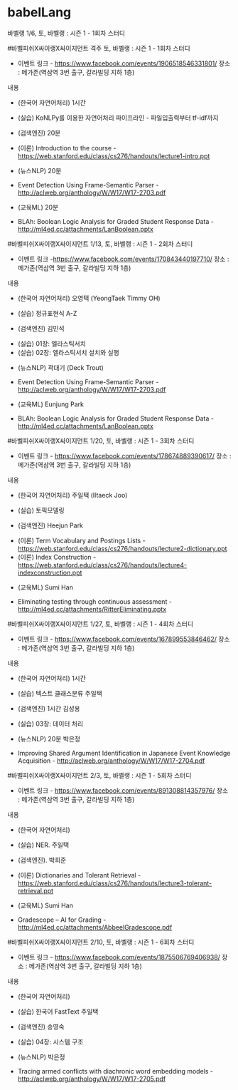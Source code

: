 # babelLang
바벨랭 1/6, 토, 바벨랭 : 시즌 1 - 1회차 스터디

#바벨피쉬X싸이랭X싸이지먼트 격주 토, 바벨랭 : 시즌 1 - 1회차 스터디
* 이벤트 링크 -
https://www.facebook.com/events/1906518546331801/
장소 : 메가존(역삼역 3번 출구, 갈라빌딩 지하 1층)


내용
* (한국어 자연어처리) 1시간
- (실습) KoNLPy를 이용한 자연어처리 파이프라인 - 파일입출력부터 tf-idf까지
* (검색엔진) 20분
- (이론) Introduction to the course - https://web.stanford.edu/class/cs276/handouts/lecture1-intro.ppt
* (뉴스NLP) 20분
- Event Detection Using Frame-Semantic Parser - http://aclweb.org/anthology/W/W17/W17-2703.pdf
* (교육ML) 20분
- BLAh: Boolean Logic Analysis for Graded Student Response Data - http://ml4ed.cc/attachments/LanBoolean.pptx



#바벨피쉬X싸이랭X싸이지먼트 1/13, 토, 바벨랭 : 시즌 1 - 2회차 스터디
* 이벤트 링크 -https://www.facebook.com/events/170843440197710/
장소 : 메가존(역삼역 3번 출구, 갈라빌딩 지하 1층)


내용
* (한국어 자연어처리) 오영택 (YeongTaek Timmy OH)
- (실습) 정규표현식 A-Z
* (검색엔진) 김민석
- (실습) 01장: 엘라스틱서치
- (실습) 02장: 엘라스틱서치 설치와 실행
* (뉴스NLP) 곽대기 (Deck Trout)
- Event Detection Using Frame-Semantic Parser - http://aclweb.org/anthology/W/W17/W17-2703.pdf
* (교육ML) Eunjung Park
- BLAh: Boolean Logic Analysis for Graded Student Response Data - http://ml4ed.cc/attachments/LanBoolean.pptx




#바벨피쉬X싸이랭X싸이지먼트 1/20, 토, 바벨랭 : 시즌 1 - 3회차 스터디
* 이벤트 링크 - https://www.facebook.com/events/178674889390617/
장소 : 메가존(역삼역 3번 출구, 갈라빌딩 지하 1층)


내용
* (한국어 자연어처리) 주일택 (Iltaeck Joo)
- (실습) 토픽모델링
* (검색엔진) Heejun Park
- (이론) Term Vocabulary and Postings Lists - https://web.stanford.edu/class/cs276/handouts/lecture2-dictionary.ppt
- (이론) Index Construction - https://web.stanford.edu/class/cs276/handouts/lecture4-indexconstruction.ppt
* (교육ML) Sumi Han
- Eliminating testing through continuous assessment - http://ml4ed.cc/attachments/RitterEliminating.pptx


#바벨피쉬X싸이랭X싸이지먼트 1/27, 토, 바벨랭 : 시즌 1 - 4회차 스터디
* 이벤트 링크 - https://www.facebook.com/events/167899553846462/
장소 : 메가존(역삼역 3번 출구, 갈라빌딩 지하 1층)

내용
* (한국어 자연어처리) 1시간
- (실습) 텍스트 클래스분류 주일택
* (검색엔진) 1시간 김성용
- (실습) 03장: 데이터 처리
* (뉴스NLP) 20분 박은정
- Improving Shared Argument Identification in Japanese Event Knowledge Acquisition - http://aclweb.org/anthology/W/W17/W17-2704.pdf




#바벨피쉬X싸이랭X싸이지먼트 2/3, 토, 바벨랭 : 시즌 1 - 5회차 스터디
* 이벤트 링크 -
https://www.facebook.com/events/891308814357976/
장소 : 메가존(역삼역 3번 출구, 갈라빌딩 지하 1층)

내용

* (한국어 자연어처리)
- (실습) NER. 주일택
* (검색엔진). 박희준
- (이론) Dictionaries and Tolerant Retrieval - https://web.stanford.edu/class/cs276/handouts/lecture3-tolerant-retrieval.ppt
* (교육ML) Sumi Han
- Gradescope – AI for Grading - http://ml4ed.cc/attachments/AbbeelGradescope.pdf


#바벨피쉬X싸이랭X싸이지먼트 2/10, 토, 바벨랭 : 시즌 1 - 6회차 스터디
* 이벤트 링크 -
https://www.facebook.com/events/1875506769406938/
장소 : 메가존(역삼역 3번 출구, 갈라빌딩 지하 1층)


내용
* (한국어 자연어처리)
- (실습) 한국어 FastText 주일택
* (검색엔진) 송영숙
- (실습) 04장: 시스템 구조
* (뉴스NLP) 박은정
- Tracing armed conflicts with diachronic word embedding models - http://aclweb.org/anthology/W/W17/W17-2705.pdf
